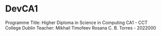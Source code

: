 # DevCA1
Programme Title: Higher Diploma in Science in Computing
CA1 - CCT College Dublin
Teacher: Mikhail Timofeev
Rosana C. B. Torres - 2022000

